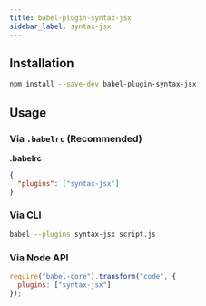 ```yaml
---
title: babel-plugin-syntax-jsx
sidebar_label: syntax-jsx
---
```


## Installation

```sh
npm install --save-dev babel-plugin-syntax-jsx
```

## Usage

### Via `.babelrc` (Recommended)

**.babelrc**

```json
{
  "plugins": ["syntax-jsx"]
}
```

### Via CLI

```sh
babel --plugins syntax-jsx script.js
```

### Via Node API

```javascript
require("babel-core").transform("code", {
  plugins: ["syntax-jsx"]
});
```

